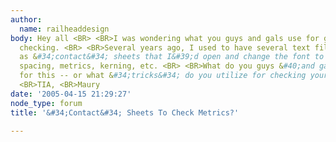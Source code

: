 ```yaml
---
author:
  name: railheaddesign
body: Hey all <BR> <BR>I was wondering what you guys and gals use for general metrics/kerning
  checking. <BR> <BR>Several years ago, I used to have several text files that I used
  as &#34;contact&#34; sheets that I&#39;d open and change the font to check out the
  spacing, metrics, kerning, etc. <BR> <BR>What do you guys &#40;and gals&#41; use
  for this -- or what &#34;tricks&#34; do you utilize for checking your metrics? <BR>
  <BR>TIA, <BR>Maury
date: '2005-04-15 21:29:27'
node_type: forum
title: '&#34;Contact&#34; Sheets To Check Metrics?'

---
```


